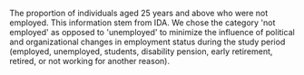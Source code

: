 The proportion of individuals aged 25 years and above who were not employed. This information stem from IDA. We chose the category 'not employed' as opposed to 'unemployed' to minimize the influence of political and organizational changes in employment status during the study period (employed, unemployed, students, disability pension, early retirement, retired, or not working for another reason).
